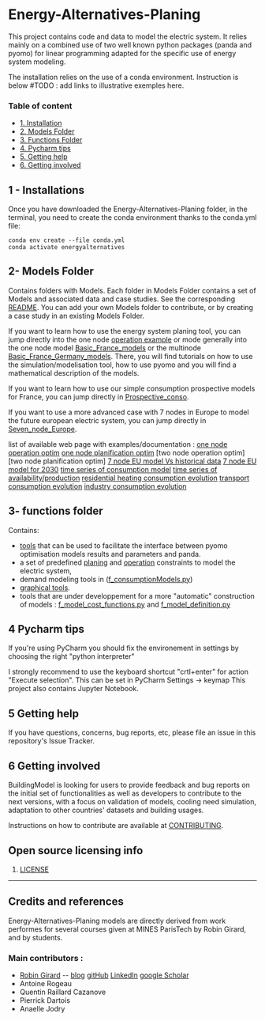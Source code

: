 # Energy-Alternatives-Planing

This project contains code and data to model the electric system.
It relies mainly on a combined use of two well known python packages (panda and pyomo)
for linear programming adapted for the specific use of energy system modeling.

The installation relies on the use of a conda environment. Instruction is below
#TODO : add links to illustrative exemples here. 

### Table of content

* [1. Installation](#installations)
* [2. Models Folder](#CasDEtude)
* [3. Functions Folder](#functions)
* [4. Pycharm tips](#pycharm)
* [5. Getting help](#GettingH)
* [6. Getting involved](#GettingI)


## 1 - Installations  <a class="anchor" id="installations"></a>

Once you have downloaded the Energy-Alternatives-Planing folder, in the terminal, you need to create the conda environment thanks to the conda.yml file:

    conda env create --file conda.yml
    conda activate energyalternatives


## 2- Models Folder <a class="anchor" id="CasDEtude"></a>
Contains folders with Models. Each folder in Models Folder contains a set of Models and associated data and case studies. 
See the corresponding [README](Models/README.md). You can add your own Models folder to contribute, or by creating a case study in an existing Models Folder.

If you want to learn how to use the energy system planing tool, you can jump directly into the one node [operation example](https://robingirard.github.io/Energy-Alternatives-Planing/Models/Basic_France_models/Operation_optimisation/case_operation_step_by_step_learning.html) or mode generally into the one node model [Basic_France_models](Models/Basic_France_models/README.md) or the multinode [Basic_France_Germany_models](Models/Basic_France_Germany_models/README.md). 
There, you will find tutorials on how to use the simulation/modelisation tool, how to use pyomo and you will find a mathematical description of the models.

If you want to learn how to use our simple consumption prospective models for France, you can jump directly in [Prospective_conso](Models/Prospective_conso/README.md). 

If you want to use a more advanced case with 7 nodes in Europe to model the future european electric system, you can jump directly in [Seven_node_Europe](Models/Seven_node_Europe/README.md). 

list of available web page with examples/documentation :
[one node operation optim](https://robingirard.github.io/Energy-Alternatives-Planing/Models/Basic_France_models/Operation_optimisation/case_operation_step_by_step_learning.html) 
[one node planification optim](https://robingirard.github.io/Energy-Alternatives-Planing/Models/Basic_France_models/Planing_optimisation/case_planing_step_by_step_learning.html)
[two node operation optim]
[two node planification optim]
[7 node EU model Vs historical data](https://robingirard.github.io/Energy-Alternatives-Planing/Models/Seven_node_Europe/Simulation_analysis_Historical.html)
[7 node EU model for 2030](https://robingirard.github.io/Energy-Alternatives-Planing/Models/Seven_node_Europe/Simulation_analysis_2030.html)
[time series of consumption model](https://robingirard.github.io/Energy-Alternatives-Planing/Models/Basic_France_models/Consumption/Consumption_TS_manipulation_examples.html)
[time series of availability/production]((https://robingirard.github.io/Energy-Alternatives-Planing/Models/Basic_France_models/Production/Production_visualisation_and_analysis.html))
[residential heating consumption evolution](https://robingirard.github.io/Energy-Alternatives-Planing/Models/Prospective_conso/Production/Evolution_ResTer_Heating_2D.html)
[transport consumption evolution](https://robingirard.github.io/Energy-Alternatives-Planing/Models/Prospective_conso/Production/Evolution_Transport_2D.html)
[industry consumption evolution](https://robingirard.github.io/Energy-Alternatives-Planing/Models/Prospective_conso/Production/Evolution_industrie.html)



## 3- functions folder <a class="anchor" id="functions"></a>
Contains:  
 - [tools](functions/f_tools.py) that can be used to facilitate the interface between pyomo optimisation models results and parameters and panda. 
 - a set of predefined [planing](functions/f_model_planing_constraints.py) and [operation](functions/f_model_operation_constraints.py) constraints to model the electric system, 
 - demand modeling tools in ([f_consumptionModels.py](functions/f_consumptionModels.py)) 
 - [graphical tools](functions/f_graphicalTools.py). 
 - tools that are under developpement for a more "automatic" construction of models : [f_model_cost_functions.py](functions/f_model_cost_functions.py) and [f_model_definition.py](functions/f_model_definition.py)

## 4 Pycharm tips  <a class="anchor" id="pycharm"></a>
If you're using PyCharm you should fix the environement in settings by choosing the right "python interpreter"

I strongly recommend to use the keyboard shortcut "crtl+enter" for action "Execute selection". This can be set in PyCharm Settings -> keymap
This project also contains Jupyter Notebook. 

## 5 Getting help <a class="anchor" id="GettingH"></a>

If you have questions, concerns, bug reports, etc, please file an issue in this repository's Issue Tracker.

## 6 Getting involved <a class="anchor" id="GettingI"></a>

BuildingModel is looking for users to provide feedback and bug reports on the initial set of functionalities as well as
developers to contribute to the next versions, with a focus on validation of models, cooling need simulation,
adaptation to other countries' datasets and building usages.

Instructions on how to contribute are available at [CONTRIBUTING](CONTRIBUTING.md).


## Open source licensing info
1. [LICENSE](LICENSE)

----

## Credits and references
Energy-Alternatives-Planing models are directly derived from work performes for several courses given at MINES ParisTech by Robin Girard, and by students. 

### Main contributors : 
- [Robin Girard](https://www.minesparis.psl.eu/Services/Annuaire/robin-girard) -- [blog](https://www.energy-alternatives.eu/) [gitHub](https://github.com/robingirard) [LinkedIn](https://www.linkedin.com/in/robin-girard-a88baa4/) [google Scholar](https://scholar.google.fr/citations?user=cEYGStIAAAAJ&hl=fr)
- Antoine Rogeau
- Quentin Raillard Cazanove
- Pierrick Dartois
- Anaelle Jodry


